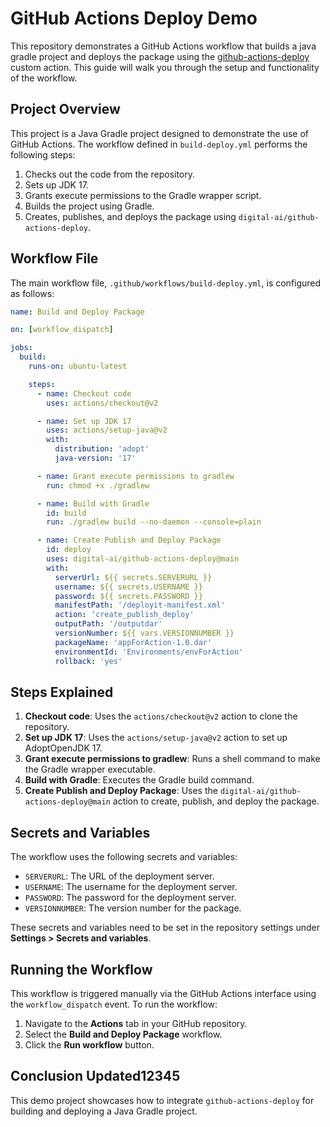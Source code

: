 # GitHub Actions Deploy Demo

This repository demonstrates a GitHub Actions workflow that builds a java gradle project and deploys the package using the [github-actions-deploy](https://github.com/digital-ai/github-actions-deploy) custom action. This guide will walk you through the setup and functionality of the workflow.

## Project Overview

This project is a Java Gradle project designed to demonstrate the use of GitHub Actions. The workflow defined in `build-deploy.yml` performs the following steps:
1. Checks out the code from the repository.
2. Sets up JDK 17.
3. Grants execute permissions to the Gradle wrapper script.
4. Builds the project using Gradle.
5. Creates, publishes, and deploys the package using `digital-ai/github-actions-deploy`.

## Workflow File

The main workflow file, `.github/workflows/build-deploy.yml`, is configured as follows:

```yaml
name: Build and Deploy Package

on: [workflow_dispatch]

jobs:
  build:
    runs-on: ubuntu-latest

    steps:
      - name: Checkout code
        uses: actions/checkout@v2

      - name: Set up JDK 17
        uses: actions/setup-java@v2
        with:
          distribution: 'adopt'
          java-version: '17'

      - name: Grant execute permissions to gradlew
        run: chmod +x ./gradlew

      - name: Build with Gradle
        id: build
        run: ./gradlew build --no-daemon --console=plain

      - name: Create Publish and Deploy Package
        id: deploy
        uses: digital-ai/github-actions-deploy@main
        with:
          serverUrl: ${{ secrets.SERVERURL }}
          username: ${{ secrets.USERNAME }}
          password: ${{ secrets.PASSWORD }}
          manifestPath: '/deployit-manifest.xml'
          action: 'create_publish_deploy'
          outputPath: '/outputdar'
          versionNumber: ${{ vars.VERSIONNUMBER }}
          packageName: 'appForAction-1.0.dar'
          environmentId: 'Environments/envForAction'
          rollback: 'yes'
```
## Steps Explained

1. **Checkout code**: Uses the `actions/checkout@v2` action to clone the repository.
2. **Set up JDK 17**: Uses the `actions/setup-java@v2` action to set up AdoptOpenJDK 17.
3. **Grant execute permissions to gradlew**: Runs a shell command to make the Gradle wrapper executable.
4. **Build with Gradle**: Executes the Gradle build command.
5. **Create Publish and Deploy Package**: Uses the `digital-ai/github-actions-deploy@main` action to create, publish, and deploy the package.

## Secrets and Variables

The workflow uses the following secrets and variables:
- `SERVERURL`: The URL of the deployment server.
- `USERNAME`: The username for the deployment server.
- `PASSWORD`: The password for the deployment server.
- `VERSIONNUMBER`: The version number for the package.

These secrets and variables need to be set in the repository settings under **Settings > Secrets and variables**.

## Running the Workflow

This workflow is triggered manually via the GitHub Actions interface using the `workflow_dispatch` event. To run the workflow:
1. Navigate to the **Actions** tab in your GitHub repository.
2. Select the **Build and Deploy Package** workflow.
3. Click the **Run workflow** button.

## Conclusion Updated12345

This demo project showcases how to integrate `github-actions-deploy` for building and deploying a Java Gradle project. 

